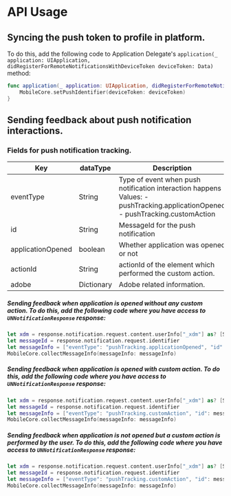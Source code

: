 #  API Usage

## Syncing the push token to profile in platform. 

To do this, add the following code to Application Delegate's `application(_ application: UIApplication, didRegisterForRemoteNotificationsWithDeviceToken deviceToken: Data)` method:
```swift
func application(_ application: UIApplication, didRegisterForRemoteNotificationsWithDeviceToken deviceToken: Data) {
    MobileCore.setPushIdentifier(deviceToken: deviceToken)
}
```

## Sending feedback about push notification interactions. 

### Fields for push notification tracking.
| Key               | dataType   | Description                                                                                                                    |
|-------------------|------------|--------------------------------------------------------------------------------------------------------------------------------|
| eventType         | String     | Type of event when push notification  interaction happens Values: - pushTracking.applicationOpened - pushTracking.customAction |
| id                | String     | MessageId for the push notification                                                                                            |
| applicationOpened | boolean    | Whether application was opened or not                                                                                          |
| actionId          | String     | actionId of the element which performed  the custom action.                                                                    |
| adobe             | Dictionary | Adobe related information.                                                                                                     |

##### Sending feedback when application is opened without any custom action. To do this, add the following code where you have access to `UNNotificationResponse` response:
```swift
let xdm = response.notification.request.content.userInfo["_xdm"] as? [String: Any] ?? [:]
let messageId = response.notification.request.identifier
let messageInfo = ["eventType": "pushTracking.applicationOpened", "id": messageId, "applicationOpened": true, "adobe": xdm] as [String: Any]
MobileCore.collectMessageInfo(messageInfo: messageInfo)
```

##### Sending feedback when application is opened with custom action. To do this, add the following code where you have access to `UNNotificationResponse` response:
```swift
let xdm = response.notification.request.content.userInfo["_xdm"] as? [String: Any] ?? [:]
let messageId = response.notification.request.identifier
let messageInfo = ["eventType": "pushTracking.customAction", "id": messageId, "applicationOpened": true, "actionId" : "<Custom Action Id>", "adobe": xdm] as [String: Any]
MobileCore.collectMessageInfo(messageInfo: messageInfo)
```

##### Sending feedback when application is not opened but a custom action is performed by the user. To do this, add the following code where you have access to `UNNotificationResponse` response:
```swift
let xdm = response.notification.request.content.userInfo["_xdm"] as? [String: Any] ?? [:]
let messageId = response.notification.request.identifier
let messageInfo = ["eventType": "pushTracking.customAction", "id": messageId, "applicationOpened": false, "actionId" : "<Custom Action Id>", "adobe": xdm] as [String: Any]
MobileCore.collectMessageInfo(messageInfo: messageInfo)
```
